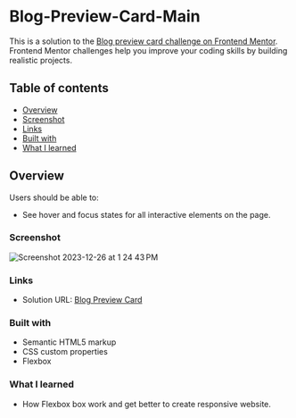 # Blog-Preview-Card-Main

This is a solution to the [Blog preview card challenge on Frontend Mentor](https://www.frontendmentor.io/challenges/blog-preview-card-ckPaj01IcS).
Frontend Mentor challenges help you improve your coding skills by building realistic projects. 

## Table of contents

  - [Overview](#overview)
  - [Screenshot](#screenshot)
  - [Links](#links)
  - [Built with](#built-with)
  - [What I learned](#what-i-learned)

## Overview

Users should be able to:

- See hover and focus states for all interactive elements on the page.

### Screenshot

![Screenshot 2023-12-26 at 1 24 43 PM](https://github.com/medhatassm/Blog-Preview-Card-Main/assets/146084564/6416cef8-8304-4bdf-b13d-b6faf2ce75d7)

### Links

- Solution URL: [Blog Preview Card](https://medhatassm.github.io/Blog-Preview-Card-Main/)

### Built with

- Semantic HTML5 markup
- CSS custom properties
- Flexbox

### What I learned

- How Flexbox box work and get better to create responsive website.
